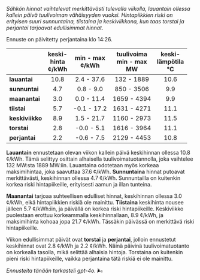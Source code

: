 *Sähkön hinnat vaihtelevat merkittävästi tulevalla viikolla, lauantain ollessa kallein päivä tuulivoiman vähäisyyden vuoksi. Hintapiikkien riski on erityisen suuri sunnuntaina, tiistaina ja keskiviikkona, kun taas torstai ja perjantai tarjoavat edullisimmat hinnat.*

Ennuste on päivitetty perjantaina klo 14:26.

|               | keski-<br>hinta<br>¢/kWh | min - max<br>¢/kWh | tuulivoima<br>min - max<br>MW | keski-<br>lämpötila<br>°C |
|:-------------|:----------------:|:----------------:|:-------------:|:-------------:|
| **lauantai**   |      10.8       |     2.4 - 37.6   |   132 - 1889  |     10.6      |
| **sunnuntai**  |       4.7       |     0.8 - 9.0    |   850 - 3506  |      9.9      |
| **maanantai**  |       3.0       |     0.0 - 11.4   |  1659 - 4394  |      9.9      |
| **tiistai**    |       5.7       |   -0.1 - 17.2    |  1631 - 4271  |     11.1      |
| **keskiviikko**|       8.9       |    1.5 - 21.7    |  1160 - 2973  |     11.5      |
| **torstai**    |       2.8       |    -0.0 - 5.1    |  1616 - 3964  |     11.1      |
| **perjantai**  |       2.2       |   -0.6 - 7.5     |  2129 - 4453  |     10.8      |

**Lauantain** ennustetaan olevan viikon kallein päivä keskihinnan ollessa 10.8 ¢/kWh. Tämä selittyy osittain alhaisella tuulivoimatuotannolla, joka vaihtelee 132 MW:sta 1889 MW:iin. Lauantaina odotetaan myös korkeaa maksimihintaa, joka saavuttaa 37.6 ¢/kWh. **Sunnuntaina** hinnat putoavat merkittävästi, keskihinnan ollessa 4.7 ¢/kWh. Sunnuntailla on kuitenkin korkea riski hintapiikeille, erityisesti aamun ja illan tunteina.

**Maanantai** tarjoaa suhteellisen edulliset hinnat, keskihinnan ollessa 3.0 ¢/kWh, eikä hintapiikkien riskiä ole mainittu. **Tiistaina** keskihinta nousee jälleen 5.7 ¢/kWh:iin, ja päivällä on korkea riski hintapiikeille. Keskiviikko puolestaan erottuu korkeammalla keskihinnallaan, 8.9 ¢/kWh, ja maksimihinta kohoaa jopa 21.7 ¢/kWh. Tässäkin päivässä on merkittävä riski hintapiikeille.

Viikon edullisimmat päivät ovat **torstai** ja **perjantai**, jolloin ennustetut keskihinnat ovat 2.8 ¢/kWh ja 2.2 ¢/kWh. Näinä päivinä tuulivoimatuotanto on korkealla tasolla, mikä selittää alhaisia hintoja. Torstaina on kuitenkin pieni riski hintapiikeille, vaikka perjantaina tätä riskiä ei ole mainittu.

*Ennusteita tänään tarkasteli gpt-4o.* 🌬️
